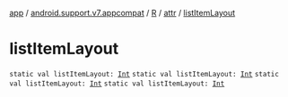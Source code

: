 [app](../../../index.md) / [android.support.v7.appcompat](../../index.md) / [R](../index.md) / [attr](index.md) / [listItemLayout](.)

# listItemLayout

`static val listItemLayout: `[`Int`](https://kotlinlang.org/api/latest/jvm/stdlib/kotlin/-int/index.html)
`static val listItemLayout: `[`Int`](https://kotlinlang.org/api/latest/jvm/stdlib/kotlin/-int/index.html)
`static val listItemLayout: `[`Int`](https://kotlinlang.org/api/latest/jvm/stdlib/kotlin/-int/index.html)
`static val listItemLayout: `[`Int`](https://kotlinlang.org/api/latest/jvm/stdlib/kotlin/-int/index.html)